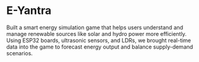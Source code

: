 # E-Yantra
Built a smart energy simulation game that helps users understand and manage renewable sources like solar and hydro power more efficiently. Using ESP32 boards, ultrasonic sensors, and LDRs, we brought real-time data into the game to forecast energy output and balance supply-demand scenarios.
